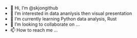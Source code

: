 - 👋 Hi, I’m @skjongithub
- 👀 I’m interested in data ananlysis then visual presentation
- 🌱 I’m currently learning Python data analysis, Rust
- 💞️ I’m looking to collaborate on ...
- 📫 How to reach me ...

<!---
skjongithub/skjongithub is a ✨ special ✨ repository because its `README.md` (this file) appears on your GitHub profile.
You can click the Preview link to take a look at your changes.
--->
